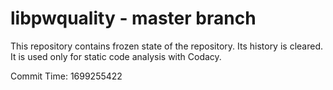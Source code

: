 # libpwquality - master branch

This repository contains frozen state of the repository.
Its history is cleared. It is used only for static code
analysis with Codacy.

Commit Time: 1699255422
